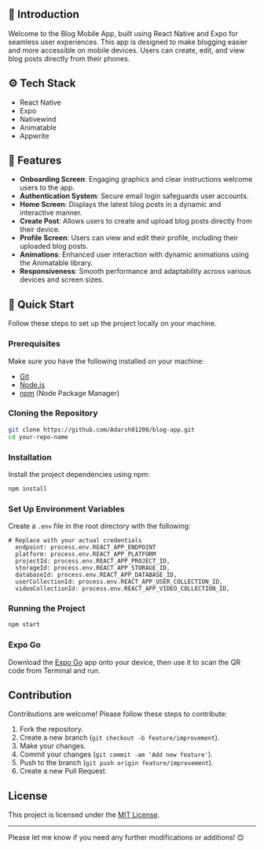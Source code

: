 
## 🤖 Introduction

Welcome to the Blog Mobile App, built using React Native and Expo for seamless user experiences. This app is designed to make blogging easier and more accessible on mobile devices. Users can create, edit, and view blog posts directly from their phones.

## ⚙️ Tech Stack

- React Native
- Expo
- Nativewind
- Animatable
- Appwrite

## 🔋 Features

- **Onboarding Screen**: Engaging graphics and clear instructions welcome users to the app.
- **Authentication System**: Secure email login safeguards user accounts.
- **Home Screen**: Displays the latest blog posts in a dynamic and interactive manner.
- **Create Post**: Allows users to create and upload blog posts directly from their device.
- **Profile Screen**: Users can view and edit their profile, including their uploaded blog posts.
- **Animations**: Enhanced user interaction with dynamic animations using the Animatable library.
- **Responsiveness**: Smooth performance and adaptability across various devices and screen sizes.

## 🤸 Quick Start

Follow these steps to set up the project locally on your machine.

### Prerequisites

Make sure you have the following installed on your machine:

- [Git](https://git-scm.com/)
- [Node.js](https://nodejs.org/en)
- [npm](https://www.npmjs.com/) (Node Package Manager)

### Cloning the Repository

```bash
git clone https://github.com/Adarsh01208/blog-app.git
cd your-repo-name
```

### Installation

Install the project dependencies using npm:

```bash
npm install
```

### Set Up Environment Variables

Create a `.env` file in the root directory with the following:

```env
# Replace with your actual credentials
  endpoint: process.env.REACT_APP_ENDPOINT 
  platform: process.env.REACT_APP_PLATFORM 
  projectId: process.env.REACT_APP_PROJECT_ID,
  storageId: process.env.REACT_APP_STORAGE_ID,
  databaseId: process.env.REACT_APP_DATABASE_ID,
  userCollectionId: process.env.REACT_APP_USER_COLLECTION_ID,
  videoCollectionId: process.env.REACT_APP_VIDEO_COLLECTION_ID,
```

### Running the Project

```bash
npm start
```

### Expo Go

Download the [Expo Go](https://expo.dev/go) app onto your device, then use it to scan the QR code from Terminal and run.


## Contribution <a name="contribution"></a>

Contributions are welcome! Please follow these steps to contribute:

1. Fork the repository.
2. Create a new branch (`git checkout -b feature/improvement`).
3. Make your changes.
4. Commit your changes (`git commit -am 'Add new feature'`).
5. Push to the branch (`git push origin feature/improvement`).
6. Create a new Pull Request.

## License <a name="license"></a>

This project is licensed under the [MIT License](LICENSE).

---

Please let me know if you need any further modifications or additions! 😊